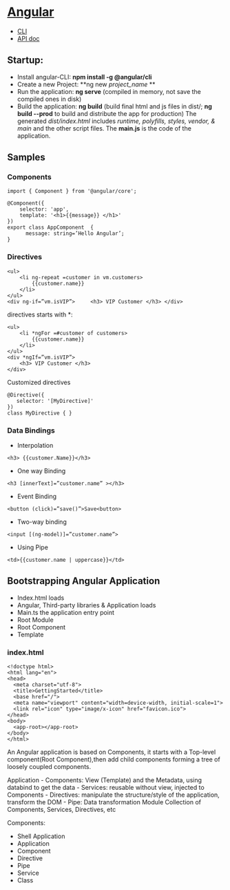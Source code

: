 # [Angular](https://angular.io/)
- [CLI](https://angular.io/cli)
- [API doc](https://angular.io/api)

## Startup:
- Install angular-CLI: **npm install -g @angular/cli**
- Create a new Project: **ng new *project_name* **
- Run the application: **ng serve** (compiled in memory, not save the compiled ones in disk)
- Build the application: **ng build** (build final html and js files in dist/; **ng build --prod** to build and distribute the app for production)
The generated *dist/index.html* includes *runtime, polyfills, styles, vendor, & main* and the other script files. The **main.js** is the code of the application.

## Samples
### Components
```
import { Component } from '@angular/core'; 
 
@Component({     
    selector: 'app',     
    template: '<h1>{{message}} </h1>' 
}) 
export class AppComponent  {
      message: string=’Hello Angular’; 
}
```
### Directives
```
<ul>     
    <li ng-repeat =customer in vm.customers> 
        {{customer.name}}     
    </li> 
</ul> 
<div ng-if=”vm.isVIP”>     <h3> VIP Customer </h3> </div>
```
directives starts with \*:
```
<ul>     
    <li *ngFor =#customer of customers>         
        {{customer.name}}     
    </li> 
</ul> 
<div *ngIf=”vm.isVIP”> 
    <h3> VIP Customer </h3> 
</div>
```
Customized directives
```
@Directive({     
   selector: '[MyDirective]' 
}) 
class MyDirective { }
```
### Data Bindings
- Interpolation
```
<h3> {{customer.Name}}</h3>
```
- One way Binding
```
<h3 [innerText]=”customer.name” ></h3>
```
- Event Binding
```
<button (click)=”save()”>Save<button> 
```
- Two-way binding
```
<input [(ng-model)]=”customer.name”> 
```
- Using Pipe
```
<td>{{customer.name | uppercase}}</td>
```

## Bootstrapping Angular Application
- Index.html loads
- Angular, Third-party libraries & Application loads
- Main.ts the application entry point
- Root Module
- Root Component
- Template

### index.html
```
<!doctype html>
<html lang="en">
<head>
  <meta charset="utf-8">
  <title>GettingStarted</title>
  <base href="/">
  <meta name="viewport" content="width=device-width, initial-scale=1">
  <link rel="icon" type="image/x-icon" href="favicon.ico">
</head>
<body>
  <app-root></app-root>
</body>
</html>
```


An Angular application is based on Components, it starts with a Top-level component(Root Component),then add child components forming a tree of loosely coupled components.

Application
    - Components: View (Template) and the Metadata, using databind to get the data
    - Services: reusable without view, injected to Components
    - Directives: manipulate the structure/style of the application, transform the DOM
    - Pipe: Data transformation
Module
   Collection of Components, Services, Directives, etc

Components:
- Shell Application
- Application
- Component
- Directive
- Pipe
- Service
- Class
